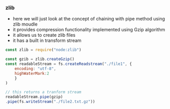 ### zlib
- here we will just look at the concept of chaining with pipe method using zlib moudle
- it provides compression functionality implemented using Gzip algorithm
- it allows us to create zlib files
- it has a built in transform stream
```js
const zlib = require("node:zlib")

const gzib = zlib.createGzip()
const readableStream = fs.createReadstream("./file1", {
    encoding: "utf-8",
    highWaterMark:2
    }
)

// this returns a tranform stream
readableStream.pipe(gzip)
.pipe(fs.writeStream("./file2.txt.gz"))
```